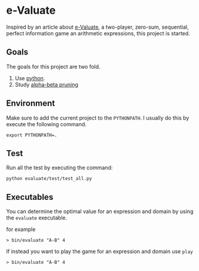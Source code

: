 e-Valuate
=========

Inspired by an article about [e-Valuate](http://arxiv.org/abs/1202.0862 "E-Valuate on arXiv"),
a two-player, zero-sum, sequential, perfect information game an arithmetic expressions, this
project is started.

Goals
-----

The goals for this project are two fold.

1. Use [python](http://python.org/ "Python homepage").
2. Study [alpha-beta pruning](http://en.wikipedia.org/wiki/Alpha-beta_pruning "Wikipedia on alpha-beta pruning")

Environment
-----------

Make sure to add the current project to the `PYTHONPATH`. I usually do this by execute the following command.

    export PYTHONPATH=.

Test
----

Run all the test by executing the command:

    python evaluate/test/test_all.py

Executables
-----------

You can determine the optimal value for an expression and domain by using the `evaluate` executable.

for example

    > bin/evaluate "A-B" 4

If instead you want to play the game for an expression and domain use `play`

    > bin/evaluate "A-B" 4
